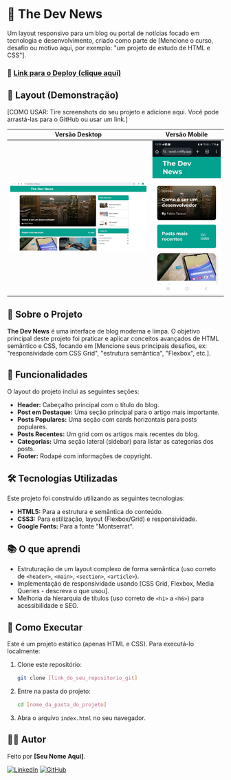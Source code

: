 # 📰 The Dev News

Um layout responsivo para um blog ou portal de notícias focado em tecnologia e desenvolvimento, criado como parte de [Mencione o curso, desafio ou motivo aqui, por exemplo: "um projeto de estudo de HTML e CSS"].

### 🔗 [Link para o Deploy (clique aqui)](https://thedevnews1.netlify.app/)

## 🎨 Layout (Demonstração)

[COMO USAR: Tire screenshots do seu projeto e adicione aqui. Você pode arrastá-las para o GitHub ou usar um link.]

|                        Versão Desktop                         |                        Versão Mobile                         |
| :-----------------------------------------------------------: | :----------------------------------------------------------: |
| ![Imagem da versão desktop do site](./img/readme/desktop.jpg) | ![Imagem da versão mobile do site](./img/readme/celular.jpg) |

## 📖 Sobre o Projeto

**The Dev News** é uma interface de blog moderna e limpa. O objetivo principal deste projeto foi praticar e aplicar conceitos avançados de HTML semântico e CSS, focando em [Mencione seus principais desafios, ex: "responsividade com CSS Grid", "estrutura semântica", "Flexbox", etc.].

## 🚀 Funcionalidades

O layout do projeto inclui as seguintes seções:

- **Header:** Cabeçalho principal com o título do blog.
- **Post em Destaque:** Uma seção principal para o artigo mais importante.
- **Posts Populares:** Uma seção com cards horizontais para posts populares.
- **Posts Recentes:** Um grid com os artigos mais recentes do blog.
- **Categorias:** Uma seção lateral (sidebar) para listar as categorias dos posts.
- **Footer:** Rodapé com informações de copyright.

## 🛠️ Tecnologias Utilizadas

Este projeto foi construído utilizando as seguintes tecnologias:

- **HTML5:** Para a estrutura e semântica do conteúdo.
- **CSS3:** Para estilização, layout (Flexbox/Grid) e responsividade.
- **Google Fonts:** Para a fonte "Montserrat".

## 📚 O que aprendi

- Estruturação de um layout complexo de forma semântica (uso correto de `<header>`, `<main>`, `<section>`, `<article>`).
- Implementação de responsividade usando [CSS Grid, Flexbox, Media Queries - descreva o que usou].
- Melhoria da hierarquia de títulos (uso correto de `<h1>` a `<h6>`) para acessibilidade e SEO.

## 🏃 Como Executar

Este é um projeto estático (apenas HTML e CSS). Para executá-lo localmente:

1.  Clone este repositório:
    ```bash
    git clone [link_do_seu_repositorio_git]
    ```
2.  Entre na pasta do projeto:
    ```bash
    cd [nome_da_pasta_do_projeto]
    ```
3.  Abra o arquivo `index.html` no seu navegador.

## 👨‍💻 Autor

Feito por **[Seu Nome Aqui]**.

[![LinkedIn](https://img.shields.io/badge/LinkedIn-0077B5?style=for-the-badge&logo=linkedin&logoColor=white)](https://www.linkedin.com/in/natanael-pantoja-a998862b2/)
[![GitHub](https://img.shields.io/badge/GitHub-181717?style=for-the-badge&logo=github&logoColor=white)](https://github.com/NatanPantoja)

